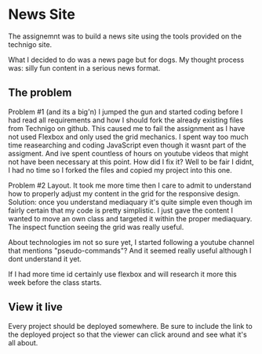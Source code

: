 # News Site

The assignemnt was to build a news site using the tools provided on the technigo site.

What I decided to do was a news page but for dogs. My thought process was: silly fun content in a serious news format.  

## The problem


Problem #1 (and its a big'n)
I jumped the gun and started coding before I had read all requirements and how
I should fork the already existing files from Technigo on github. 
This caused me to fail the assignment as I have not used Flexbox and only used the grid mechanics. I spent way too much time reasearching and coding JavaScript even though it wasnt part of the assigment. And ive spent countless of hours on youtube videos that might not have been necessary at this point. 
How did I fix it? Well to be fair I didnt, I had no time so I forked the files and copied my project into this one. 

Problem #2
Layout. It took me more time then I care to admit to understand how to properly adjust my content in the grid for the responsive design.
Solution: once you understand mediaquary it's quite simple even though im fairly certain that my code is pretty simplistic. I just gave the content I wanted to move an own class and targeted it within the proper mediaquary. The inspect function seeing the grid was really useful. 

About technologies im not so sure yet, I started following a youtube channel that mentions "pseudo-commands"? And it seemed really useful although I dont understand it yet. 

If I had more time id certainly use flexbox and will research it more this week before the class starts. 

## View it live
Every project should be deployed somewhere. Be sure to include the link to the deployed project so that the viewer can click around and see what it's all about.
